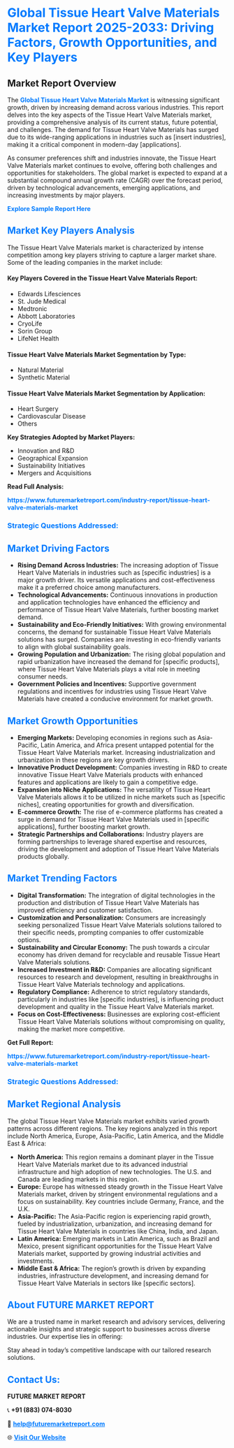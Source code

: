<h1 style="color: #007BFF;">Global Tissue Heart Valve Materials Market Report 2025-2033: Driving Factors, Growth Opportunities, and Key Players</h1>

<section id="overview">
<h2>Market Report Overview</h2>
<p>The <a href="https://www.futuremarketreport.com/industry-report/tissue-heart-valve-materials-market" style="color: #007BFF; text-decoration: none;"><strong>Global Tissue Heart Valve Materials Market</strong></a> is witnessing significant growth, driven by increasing demand across various industries. This report delves into the key aspects of the Tissue Heart Valve Materials market, providing a comprehensive analysis of its current status, future potential, and challenges. The demand for Tissue Heart Valve Materials has surged due to its wide-ranging applications in industries such as [insert industries], making it a critical component in modern-day [applications].</p>
<p>As consumer preferences shift and industries innovate, the Tissue Heart Valve Materials market continues to evolve, offering both challenges and opportunities for stakeholders. The global market is expected to expand at a substantial compound annual growth rate (CAGR) over the forecast period, driven by technological advancements, emerging applications, and increasing investments by major players.</p>
</section>

<section id="overview">
<p><a href="https://www.futuremarketreport.com/request-sample/reportId=84044" style="color: #007BFF; text-decoration: none;"><strong>Explore Sample Report Here</strong></a></p>
</section>

<section id="key-players">
<h2 style="color: #007BFF;">Market Key Players Analysis</h2>
<p>The Tissue Heart Valve Materials market is characterized by intense competition among key players striving to capture a larger market share. Some of the leading companies in the market include:</p>
<h4>Key Players Covered in the Tissue Heart Valve Materials Report:</h4>
<ul><li>Edwards Lifesciences</li><li>St. Jude Medical</li><li>Medtronic</li><li>Abbott Laboratories</li><li>CryoLife</li><li>Sorin Group</li><li>LifeNet Health</li></ul>
<h4>Tissue Heart Valve Materials Market Segmentation by Type:</h4>
<ul><li>Natural Material</li><li>Synthetic Material</li></ul>

<h4>Tissue Heart Valve Materials Market Segmentation by Application:</h4>
<ul><li>Heart Surgery</li><li>Cardiovascular Disease</li><li>Others</li></ul>
<p><strong>Key Strategies Adopted by Market Players:</strong></p>
<ul>
<li>Innovation and R&D</li>
<li>Geographical Expansion</li>
<li>Sustainability Initiatives</li>
<li>Mergers and Acquisitions</li>
</ul>
</section>

<section>
<p><strong>Read Full Analysis: </strong></p><a href="https://www.futuremarketreport.com/industry-report/tissue-heart-valve-materials-market" style="color: #007BFF; text-decoration: none;"><strong>https://www.futuremarketreport.com/industry-report/tissue-heart-valve-materials-market</strong></a>
<h3 style="color: #007BFF;">Strategic Questions Addressed:</h3>
</section>

<section id="driving-factors">
<h2 style="color: #007BFF;">Market Driving Factors</h2>
<ul>
<li><strong>Rising Demand Across Industries:</strong> The increasing adoption of Tissue Heart Valve Materials in industries such as [specific industries] is a major growth driver. Its versatile applications and cost-effectiveness make it a preferred choice among manufacturers.</li>
<li><strong>Technological Advancements:</strong> Continuous innovations in production and application technologies have enhanced the efficiency and performance of Tissue Heart Valve Materials, further boosting market demand.</li>
<li><strong>Sustainability and Eco-Friendly Initiatives:</strong> With growing environmental concerns, the demand for sustainable Tissue Heart Valve Materials solutions has surged. Companies are investing in eco-friendly variants to align with global sustainability goals.</li>
<li><strong>Growing Population and Urbanization:</strong> The rising global population and rapid urbanization have increased the demand for [specific products], where Tissue Heart Valve Materials plays a vital role in meeting consumer needs.</li>
<li><strong>Government Policies and Incentives:</strong> Supportive government regulations and incentives for industries using Tissue Heart Valve Materials have created a conducive environment for market growth.</li>
</ul>
</section>

<section id="growth-opportunities">
<h2 style="color: #007BFF;">Market Growth Opportunities</h2>
<ul>
<li><strong>Emerging Markets:</strong> Developing economies in regions such as Asia-Pacific, Latin America, and Africa present untapped potential for the Tissue Heart Valve Materials market. Increasing industrialization and urbanization in these regions are key growth drivers.</li>
<li><strong>Innovative Product Development:</strong> Companies investing in R&D to create innovative Tissue Heart Valve Materials products with enhanced features and applications are likely to gain a competitive edge.</li>
<li><strong>Expansion into Niche Applications:</strong> The versatility of Tissue Heart Valve Materials allows it to be utilized in niche markets such as [specific niches], creating opportunities for growth and diversification.</li>
<li><strong>E-commerce Growth:</strong> The rise of e-commerce platforms has created a surge in demand for Tissue Heart Valve Materials used in [specific applications], further boosting market growth.</li>
<li><strong>Strategic Partnerships and Collaborations:</strong> Industry players are forming partnerships to leverage shared expertise and resources, driving the development and adoption of Tissue Heart Valve Materials products globally.</li>
</ul>
</section>

<section id="trending-factors">
<h2 style="color: #007BFF;">Market Trending Factors</h2>
<ul>
<li><strong>Digital Transformation:</strong> The integration of digital technologies in the production and distribution of Tissue Heart Valve Materials has improved efficiency and customer satisfaction.</li>
<li><strong>Customization and Personalization:</strong> Consumers are increasingly seeking personalized Tissue Heart Valve Materials solutions tailored to their specific needs, prompting companies to offer customizable options.</li>
<li><strong>Sustainability and Circular Economy:</strong> The push towards a circular economy has driven demand for recyclable and reusable Tissue Heart Valve Materials solutions.</li>
<li><strong>Increased Investment in R&D:</strong> Companies are allocating significant resources to research and development, resulting in breakthroughs in Tissue Heart Valve Materials technology and applications.</li>
<li><strong>Regulatory Compliance:</strong> Adherence to strict regulatory standards, particularly in industries like [specific industries], is influencing product development and quality in the Tissue Heart Valve Materials market.</li>
<li><strong>Focus on Cost-Effectiveness:</strong> Businesses are exploring cost-efficient Tissue Heart Valve Materials solutions without compromising on quality, making the market more competitive.</li>
</ul>
</section>

<section>
<p><strong>Get Full Report: </strong></p><a href="https://www.futuremarketreport.com/industry-report/tissue-heart-valve-materials-market" style="color: #007BFF; text-decoration: none;"><strong>https://www.futuremarketreport.com/industry-report/tissue-heart-valve-materials-market</strong></a>
<h3 style="color: #007BFF;">Strategic Questions Addressed:</h3>
</section>


<section id="regional-analysis">
<h2 style="color: #007BFF;">Market Regional Analysis</h2>
<p>The global Tissue Heart Valve Materials market exhibits varied growth patterns across different regions. The key regions analyzed in this report include North America, Europe, Asia-Pacific, Latin America, and the Middle East & Africa:</p>
<ul>
<li><strong>North America:</strong> This region remains a dominant player in the Tissue Heart Valve Materials market due to its advanced industrial infrastructure and high adoption of new technologies. The U.S. and Canada are leading markets in this region.</li>
<li><strong>Europe:</strong> Europe has witnessed steady growth in the Tissue Heart Valve Materials market, driven by stringent environmental regulations and a focus on sustainability. Key countries include Germany, France, and the U.K.</li>
<li><strong>Asia-Pacific:</strong> The Asia-Pacific region is experiencing rapid growth, fueled by industrialization, urbanization, and increasing demand for Tissue Heart Valve Materials in countries like China, India, and Japan.</li>
<li><strong>Latin America:</strong> Emerging markets in Latin America, such as Brazil and Mexico, present significant opportunities for the Tissue Heart Valve Materials market, supported by growing industrial activities and investments.</li>
<li><strong>Middle East & Africa:</strong> The region’s growth is driven by expanding industries, infrastructure development, and increasing demand for Tissue Heart Valve Materials in sectors like [specific sectors].</li>
</ul>
</section>

<footer>
<h2 style="color: #007BFF;">About FUTURE MARKET REPORT</h2>
<p>We are a trusted name in market research and advisory services, delivering actionable insights and strategic support to businesses across diverse industries. Our expertise lies in offering:</p>

<p>Stay ahead in today’s competitive landscape with our tailored research solutions.</p>

<h2 style="color: #007BFF;">Contact Us:</h2>
<p><strong>FUTURE MARKET REPORT</strong></p>
<p>📞 <strong>+91 (883) 074-8030</strong></p>
<p>📧 <strong><a href="mailto:help@futuremarketreport.com" style="color: #007BFF;">help@futuremarketreport.com</a></strong></p>
<p>🌐 <strong><a href="https://www.futuremarketreport.com/" style="color: #007BFF;">Visit Our Website</a></strong></p>
</footer>